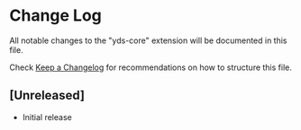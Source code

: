 # Change Log

All notable changes to the "yds-core" extension will be documented in this file.

Check [Keep a Changelog](http://keepachangelog.com/) for recommendations on how to structure this file.

## [Unreleased]

- Initial release
